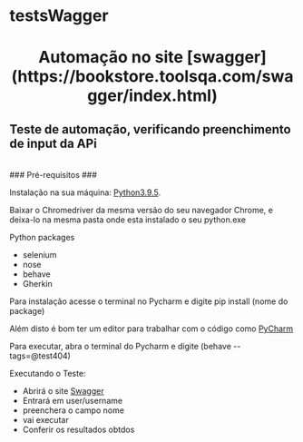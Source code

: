 # testsWagger

<h1 align="center">Automação no site [swagger](https://bookstore.toolsqa.com/swagger/index.html)</h1>
<h2>Teste de automação, verificando preenchimento de input da APi </h2>
<br>
### Pré-requisitos ###

Instalação na sua máquina:
[Python3.9.5](https://www.python.org/).

Baixar o Chromedriver da mesma versão do seu navegador Chrome, e deixa-lo na mesma pasta onde esta 
instalado o seu python.exe


Python packages
* selenium
* nose
* behave
* Gherkin

Para instalação acesse o terminal no Pycharm e digite pip install (nome do package)


Além disto é bom ter um editor para trabalhar com o código como [PyCharm](https://www.jetbrains.com/pt-br/pycharm/download/#section=windows)

Para executar, abra o terminal do Pycharm e digite (behave --tags=@test404)

Executando o Teste:

- Abrirá o site [Swagger](https://bookstore.toolsqa.com/swagger/index.html)
- Entrará em user/username
- preenchera o campo nome
- vai executar
- Conferir os resultados obtdos
